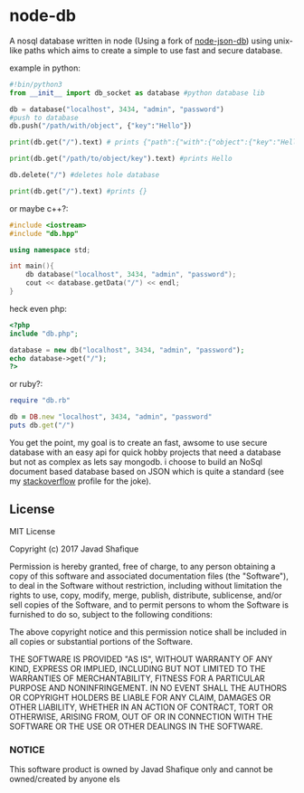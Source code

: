 # node-db
A nosql database written in node (Using a fork of [node-json-db](https://github.com/Belphemur/node-json-db/blob/master/LICENSE))
using unix-like paths which aims to create a simple to use fast and secure database.

example in python:
```python
#!bin/python3
from __init__ import db_socket as database #python database lib

db = database("localhost", 3434, "admin", "password")
#push to database
db.push("/path/with/object", {"key":"Hello"})

print(db.get("/").text) # prints {"path":{"with":{"object":{"key":"Hello"}}}}

print(db.get("/path/to/object/key").text) #prints Hello

db.delete("/") #deletes hole database

print(db.get("/").text) #prints {}

```
or maybe c++?:
```c++
#include <iostream>
#include "db.hpp"

using namespace std;

int main(){
    db database("localhost", 3434, "admin", "password");
    cout << database.getData("/") << endl;
}
```
heck even php:
```php
<?php
include "db.php";

database = new db("localhost", 3434, "admin", "password");
echo database->get("/");
?>
```
or ruby?:
```ruby
require "db.rb"

db = DB.new "localhost", 3434, "admin", "password"
puts db.get("/")
```

You get the point, my goal is to create an fast, awsome to use secure database with an easy api for quick hobby projects that need a database but not as complex as lets say mongodb. i choose to build an NoSql document based database based on JSON which is quite a standard (see my [stackoverflow](https://stackoverflow.com/users/8157440/javadsm?tab=profile) profile for the joke).

## License

MIT License

Copyright (c) 2017 Javad Shafique

Permission is hereby granted, free of charge, to any person obtaining a copy
of this software and associated documentation files (the "Software"), to deal
in the Software without restriction, including without limitation the rights
to use, copy, modify, merge, publish, distribute, sublicense, and/or sell
copies of the Software, and to permit persons to whom the Software is
furnished to do so, subject to the following conditions:

The above copyright notice and this permission notice shall be included in all
copies or substantial portions of the Software.

THE SOFTWARE IS PROVIDED "AS IS", WITHOUT WARRANTY OF ANY KIND, EXPRESS OR
IMPLIED, INCLUDING BUT NOT LIMITED TO THE WARRANTIES OF MERCHANTABILITY,
FITNESS FOR A PARTICULAR PURPOSE AND NONINFRINGEMENT. IN NO EVENT SHALL THE
AUTHORS OR COPYRIGHT HOLDERS BE LIABLE FOR ANY CLAIM, DAMAGES OR OTHER
LIABILITY, WHETHER IN AN ACTION OF CONTRACT, TORT OR OTHERWISE, ARISING FROM,
OUT OF OR IN CONNECTION WITH THE SOFTWARE OR THE USE OR OTHER DEALINGS IN THE
SOFTWARE.

### NOTICE

This software product is owned by Javad Shafique only and cannot be owned/created by
anyone els
